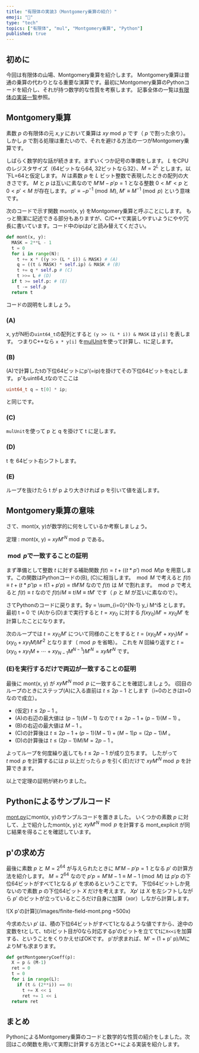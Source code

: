 ```yaml
---
title: "有限体の実装3（Montgomery乗算の紹介）"
emoji: "🧮"
type: "tech"
topics: ["有限体", "mul", "Montgomery乗算", "Python"]
published: true
---
```

## 初めに

今回は有限体の山場、Montgomery乗算を紹介します。
Montgomery乗算は普通の乗算の代わりとなる重要な演算です。最初にMontgomery乗算のPythonコードを紹介し、それが持つ数学的な性質を考察します。
記事全体の一覧は[有限体の実装一覧](https://zenn.dev/herumi/articles/finite-field-01-add#%E6%9C%89%E9%99%90%E4%BD%93%E3%81%AE%E5%AE%9F%E8%A3%85%E4%B8%80%E8%A6%A7)参照。

## Montgomery乗算

素数 $p$ の有限体の元 $x, y$ において乗算は $xy \bmod{p}$ です（ $p$ で割った余り）。
しかし $p$ で割る処理は重たいので、それを避ける方法の一つがMontgomery乗算です。

しばらく数学的な話が続きます。まずいくつか記号の準備をします。
$L$ をCPUのレジスタサイズ（64ビットなら64, 32ビットなら32）、$M=2^L$ とします。以下L=64と仮定します。
$N$ は素数 $p$ を $L$ ビット整数で表現したときの配列の大きさです。
$M$ と $p$ は互いに素なので $M'M - p' p = 1$ となる整数 $0 < M' < p$ と $0 < p' < M$ が存在します。
$p' \equiv -p^{-1} \pmod{M}$, $M' \equiv M^{-1} \pmod{p}$ という意味です。

次のコードで示す関数 mont(x, y) をMontgomery乗算と呼ぶことにします。
もっと簡潔に記述できる部分もありますが、C/C++で実装しやすいようにやや冗長に書いています。コード中のipはp'と読み替えてください。

```python
def mont(x, y):
  MASK = 2**L - 1
  t = 0
  for i in range(N):
    t += x * ((y >> (L * i)) & MASK) # (A)
    q = ((t & MASK) * self.ip) & MASK # (B)
    t += q * self.p # (C)
    t >>= L # (D)
  if t >= self.p: # (E)
    t -= self.p
  return t
```

コードの説明をしましょう。
### (A)
x, yがN桁の`uint64_t`の配列とすると `(y >> (L * i)) & MASK` は `y[i]` を表します。
つまりC++なら `x * y[i]` を[mulUnit](https://zenn.dev/herumi/articles/bitint-04-mul)を使って計算し、tに足します。

### (B)
(A)で計算したtの下位64ビットにp'(=ip)を掛けてその下位64ビットをqとします。
p'もuint64_tなのでここは

```cpp
uint64_t q = t[0] * ip;
```

と同じです。

### (C)
`mulUnit`を使って p と q を掛けて t に足します。

### (D)
t を 64ビット右シフトします。

### (E)
ループを抜けたら t が p より大きければ p を引いて値を返します。

## Montgomery乗算の意味

さて、mont(x, y)が数学的に何をしているか考察しましょう。

定理 : mont(x, y) = $x y M'^{N} \bmod{p}$ である。

### ${}\bmod{p}$で一致することの証明

まず準備として整数 $t$ に対する補助関数 $f(t) = t + ((t * p') \bmod{M})p$ を用意します。この関数はPythonコードの(B), (C)に相当します。
${}\bmod{M}$ で考えると $f(t) \equiv t + (t * p')p = t(1 + p'p) = t M' M$ なので $f(t)$ は $M$ で割れます。
${}\bmod{p}$ で考えると $f(t) \equiv t$ なので $f(t)/M \equiv t/M \equiv t M'$ です（ $p$ と $M$ が互いに素なので）。

さてPythonのコードに戻ります。$y = \sum_{i=0}^{N-1} y_i M^i$ とします。
最初 t = 0 で (A)から(D)まで実行すると $t=x y_0$ に対する $f(x y_0)M' = x y_0 M'$ を計算したことになります。

次のループでは $t = x y_0 M'$ について同様のことをすると $t = (x y_0 M' + x y_1)M' = (x y_0 + x y_1 M)M'^2$ となります（${}\bmod{p}$ を省略）。
これを $N$ 回繰り返すと $t = (x y_0 + x y_1 M + \cdots + x y_{N-1} M^{N-1})M'^N = xy M'^{N}$ です。

### (E)を実行するだけで両辺が一致することの証明

最後に mont(x, y) が $x y M'^{N} \bmod{p}$ に一致することを確認しましょう。
i回目のループのときにステップ(A)に入る直前は $t \le 2p-1$ とします（i=0のときはt=0なので成立）。

- (仮定) $t \le 2p-1$ 。
- (A)の右辺の最大値は $(p-1)(M-1)$ なので $t \le 2p-1 + (p-1)(M-1)$ 。
- (B)の右辺の最大値は $M-1$ 。
- (C)の計算後は $t \le 2p-1 + (p-1)(M-1) + (M-1)p=(2p-1)M$ 。
- (D)の計算後は $t \le (2p-1)M / M = 2p-1$ 。

よってループを何度繰り返しても $t \le 2p-1$ が成り立ちます。
したがって $t \bmod{p}$ を計算するには $p$ 以上だったら $p$ を引く(E)だけで $x y M'^{N} \bmod{p}$ を計算できます。

以上で定理の証明が終わりました。

## Pythonによるサンプルコード
[mont.py](https://github.com/herumi/misc/blob/main/mont.py)にmont(x, y)のサンプルコードを置きました。
いくつかの素数 $p$ に対して、上で紹介したmont(x, y)と $x y M'^N \bmod{p}$ を計算する mont_explicit が同じ結果を得ることを確認しています。

## p'の求め方
最後に素数 $p$ と $M=2^{64}$ が与えられたときに $M'M - p'p = 1$ となる $p'$ の計算方法を紹介します。
$M=2^{64}$ なので $p'p = M'M -1 \equiv M-1 \pmod{M}$ は $p'p$ の下位64ビットがすべて1となる $p'$ を求めるということです。
下位64ビットしか見ないので素数 $p$ の下位64ビット $X$ だけを考えます。
$X p'$ は $X$ を左シフトしながら $p'$ のビットが立っているところだけ自身に加算（xor）しながら計算します。

![X p'の計算](/images/finite-field-mont.png =500x)

今求めたい $p'$ は、積の下位64ビットがすべて1となるような値ですから、途中の変数をtとして、tのiビット目が0なら対応するp'のビットを立ててtに`X<<i`を加算する、ということをくりかえせばOKです。
p'が求まれば、M' = (1 + p' p)/MによりM'も求まります。

```python
def getMontgomeryCoeff(p):
  X = p & (M-1)
  ret = 0
  t = 0
  for i in range(L):
    if (t & (2**i)) == 0:
      t += X << i
      ret += 1 << i
  return ret
```

## まとめ
PythonによるMontgomery乗算のコードと数学的な性質の紹介をしました。次回はこの関数を用いて実際に計算する方法とC++による実装を紹介します。
